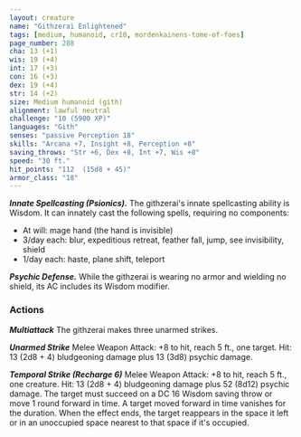 ```yaml
---
layout: creature
name: "Githzerai Enlightened"
tags: [medium, humanoid, cr10, mordenkainens-tome-of-foes]
page_number: 208
cha: 13 (+1)
wis: 19 (+4)
int: 17 (+3)
con: 16 (+3)
dex: 19 (+4)
str: 14 (+2)
size: Medium humanoid (gith)
alignment: lawful neutral
challenge: "10 (5900 XP)"
languages: "Gith"
senses: "passive Perception 18"
skills: "Arcana +7, Insight +8, Perception +8"
saving_throws: "Str +6, Dex +8, Int +7, Wis +8"
speed: "30 ft."
hit_points: "112  (15d8 + 45)"
armor_class: "18"
---
```


***Innate Spellcasting (Psionics).*** The githzerai's innate spellcasting ability is Wisdom. It can innately cast the following spells, requiring no components:
* At will: mage hand (the hand is invisible)
* 3/day each: blur, expeditious retreat, feather fall, jump, see invisibility, shield
* 1/day each: haste, plane shift, teleport

***Psychic Defense.*** While the githzerai is wearing no armor and wielding no shield, its AC includes its Wisdom modifier.

### Actions

***Multiattack*** The githzerai makes three unarmed strikes.

***Unarmed Strike*** Melee Weapon Attack: +8 to hit, reach 5 ft., one target. Hit: 13 (2d8 + 4) bludgeoning damage plus 13 (3d8) psychic damage.

***Temporal Strike (Recharge 6)*** Melee Weapon Attack: +8 to hit, reach 5 ft., one creature. Hit: 13 (2d8 + 4) bludgeoning damage plus 52 (8d12) psychic damage. The target must succeed on a DC 16 Wisdom saving throw or move 1 round forward in time. A target moved forward in time vanishes for the duration. When the effect ends, the target reappears in the space it left or in an unoccupied space nearest to that space if it's occupied.